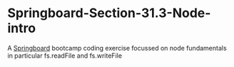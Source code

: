 # Springboard-Section-31.3-Node-intro  
A [Springboard](www.springboard.com) bootcamp coding exercise focussed on node fundamentals in particular fs.readFile and fs.writeFile

